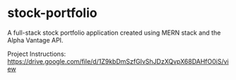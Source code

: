 # stock-portfolio
A full-stack stock portfolio application created using MERN stack and the Alpha Vantage API. 

Project Instructions: https://drive.google.com/file/d/1Z9kbDmSzfGIvShJDzXQvpX68DAHfO0iS/view
